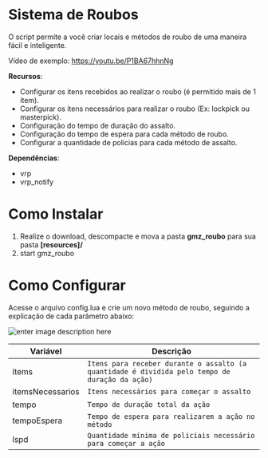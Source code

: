 # Sistema de Roubos
O script permite a você criar locais e métodos de roubo de uma maneira fácil e inteligente.

Vídeo de exemplo: https://youtu.be/P1BA67hhnNg

 **Recursos**:
 - Configurar os itens recebidos ao realizar o roubo (é permitido mais de 1 item).
 - Configurar os itens necessários para realizar o roubo (Ex: lockpick ou masterpick).
 - Configuração do tempo de duração do assalto.
 -  Configuração do tempo de espera para cada método de roubo.
 - Configurar a quantidade de policias para cada método de assalto.
 
 **Dependências**:
 
 - vrp
 - vrp_notify

# Como Instalar

 1. Realize o download, descompacte e mova a pasta **gmz_roubo** para sua pasta **[resources]/**
 2. start gmz_roubo
 
# Como Configurar

Acesse o arquivo config.lua e crie um novo método de roubo, seguindo a explicação de cada parâmetro abaixo:

![enter image description here](https://i.imgur.com/Zgfn0Pv.png)

|       Variável|Descrição                         |
|----------------|-------------------------------|
|items|`Itens para receber durante o assalto (a quantidade é dividida pelo tempo de duração da ação) `            |
|itemsNecessarios|`Itens necessários para começar o assalto `            |
|tempo|`Tempo de duração total da ação `            |
|tempoEspera|`Tempo de espera para realizarem a ação no método `            |
|lspd|`Quantidade mínima de policiais necessário para começar a ação `            |